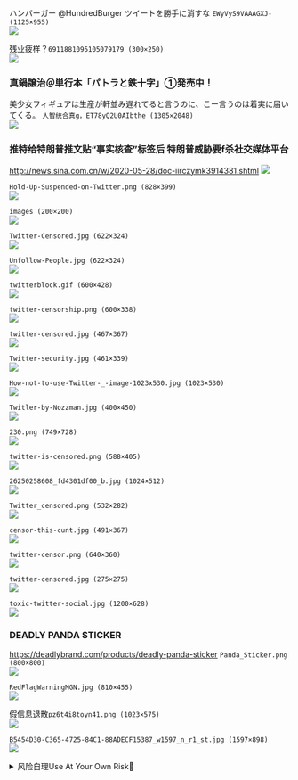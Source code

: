 ハンバーガー
@HundredBurger
ツイートを勝手に消すな
`EWyVyS9VAAAGXJ- (1125×955)`<br>
![](https://pbs.twimg.com/media/EWyVyS9VAAAGXJ-?format=jpg&name=orig)

残业疲样？`6911881095105079179 (300×250)`<br>
![](https://tpc.googlesyndication.com/simgad/6911881095105079179?sqp=4sqPyQQ7QjkqNxABHQAAtEIgASgBMAk4A0DwkwlYAWBfcAKAAQGIAQGdAQAAgD-oAQGwAYCt4gS4AV_FAS2ynT4&rs=AOga4qnt5hREfX9nt8pjpNSSyaqgneLwzg)

### 真鍋譲治＠単行本「パトラと鉄十字」①発売中！
美少女フィギュアは生産が軒並み遅れてると言うのに、こー言うのは着実に届いてくる。
`人智统合真g，ET78yQ2U0AIbthe (1305×2048)`<br>
![](https://pbs.twimg.com/media/ET78yQ2U0AIbthe?format=jpg&name=orig)

### 推特给特朗普推文贴“事实核查”标签后 特朗普威胁要f杀社交媒体平台
http://news.sina.com.cn/w/2020-05-28/doc-iirczymk3914381.shtml
![](https://wx3.sinaimg.cn/large/d8b41602gy1gf7w9lq1lej20ey08cn3i.jpg)

`Hold-Up-Suspended-on-Twitter.png (828×399)`<br>
![](http://twitterwatchdog.com/wp-content/uploads/2010/01/Hold-Up-Suspended-on-Twitter.png)

`images (200×200)`<br>
![](https://encrypted-tbn0.gstatic.com/images?q=tbn%3AANd9GcQ_udSqlS_dnW3o73jzfPlYaF6-_l8rE7_pZj3DQONmbL9cC1bu)

`Twitter-Censored.jpg (622×324)`<br>
![](https://follows-bc85.kxcdn.com/blog/wp-content/uploads/2017/11/Twitter-Censored.jpg)

`Unfollow-People.jpg (622×324)`<br>
![](https://follows-bc85.kxcdn.com/blog/wp-content/uploads/2016/03/Unfollow-People.jpg)

`twitterblock.gif (600×428)`<br>
![](https://media.boingboing.net/wp-content/uploads/2012/01/twitterblock.gif)

`twitter-censorship.png (600×338)`<br>
![](https://www.trustnodes.com/wp-content/uploads/2018/03/twitter-censorship.png)

`twitter-censored.jpg (467×367)`<br>
![](http://alexanderhiggins.com/wp-content/uploads/2016/02/twitter-censored.jpg)

`Twitter-security.jpg (461×339)`<br>
![](https://www.silicon.co.uk/wp-content/uploads/2012/01/Twitter-security.jpg)

`How-not-to-use-Twitter-_-image-1023x530.jpg (1023×530)`<br>
![](https://www.valuablecontent.co.uk/wp-content/uploads/2012/05/How-not-to-use-Twitter-_-image-1023x530.jpg)

`Twitler-by-Nozzman.jpg (400×450)`<br>
![](https://www.silicon.co.uk/wp-content/uploads/2012/10/Twitler-by-Nozzman.jpg)

`230.png (749×728)`<br>
![](https://i.kym-cdn.com/photos/images/original/000/933/377/230.png)

`twitter-is-censored.png (588×405)`<br>
![](https://occupiedpalestine.files.wordpress.com/2012/01/twitter-is-censored.png)

`26250258608_fd4301df00_b.jpg (1024×512)`<br>
![](https://live.staticflickr.com/4625/26250258608_fd4301df00_b.jpg)

`Twitter_censored.png (532×282)`<br>
![](http://lighthouseinsights.in/wp-content/uploads/2012/01/Twitter_censored.png)

`censor-this-cunt.jpg (491×367)`<br>
![](http://lighthouseinsights.in/wp-content/uploads/2011/12/censor-this-cunt.jpg)

`twitter-censor.png (640×360)`<br>
![](http://www.informationliberation.com/files/twitter-censor.png)

`twitter-censored.jpg (275×275)`<br>
![](https://womenfortrump.com/wp-content/uploads/twitter-censored.jpg)

`toxic-twitter-social.jpg (1200×628)`<br>
![](https://citronresearch.com/wp-content/uploads/2018/12/toxic-twitter-social.jpg)

### DEADLY PANDA STICKER
https://deadlybrand.com/products/deadly-panda-sticker
`Panda_Sticker.png (800×800)`<br>
![](https://cdn.shopify.com/s/files/1/0705/4183/products/Panda_Sticker.png)

`RedFlagWarningMGN.jpg (810×455)`<br>
![](https://media.graytvinc.com/images/810*455/RedFlagWarningMGN.jpg)

假信息退散`pz6t4i8toyn41.png (1023×575)`<br>
![](https://preview.redd.it/pz6t4i8toyn41.png?width=1023&format=png&auto=webp&s=d01a4cc6a4cb0a78e845b63e04f0d356cf12ec37)

`B5454D30-C365-4725-84C1-88ADECF15387_w1597_n_r1_st.jpg (1597×898)`<br>
![](https://gdb.voanews.com/B5454D30-C365-4725-84C1-88ADECF15387_w1597_n_r1_st.jpg)
<details><summary>风险自理Use At Your Own Risk🔞</summary>

### Command & Conquer: Red Alert 3 - Uprising
`e1cb423cad25a609_1200xH.jpg (1200×675)`<br>
![](https://cdn.igromania.ru/mnt/games/f/d/d/5/b/1/7760/e1cb423cad25a609_1200xH.jpg)

### обои на тему игры command and conquer red alert 3 uprising
`u10301_9128_wallpaper_command_and_conquer_red_alert_3_uprising_01_2560x1600.jpg (1920×1200)`<br>
![](http://www.gandex.ru/upl/oboi/u10301_9128_wallpaper_command_and_conquer_red_alert_3_uprising_01_2560x1600.jpg)
</details>
